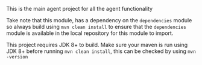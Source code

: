This is the main agent project for all the agent functionality

Take note that this module, has a dependency on the `dependencies` module so always build using `mvn clean install`
to ensure that the `dependencies` module is available in the local repository for this module to import.

This project requires JDK 8+ to build. Make sure your maven is run using JDK 8+ before running `mvn clean install`, this can be checked by using `mvn -version`

